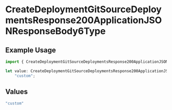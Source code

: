 # CreateDeploymentGitSourceDeploymentsResponse200ApplicationJSONResponseBody6Type

## Example Usage

```typescript
import { CreateDeploymentGitSourceDeploymentsResponse200ApplicationJSONResponseBody6Type } from "@simplesagar/vercel/models/createdeploymentop.js";

let value: CreateDeploymentGitSourceDeploymentsResponse200ApplicationJSONResponseBody6Type =
    "custom";
```

## Values

```typescript
"custom"
```